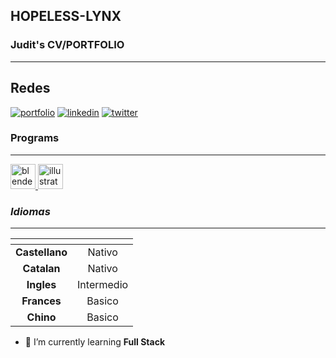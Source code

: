 ## HOPELESS-LYNX 
### Judit's CV/PORTFOLIO 
---
## Redes
[![portfolio](https://img.shields.io/badge/my_portfolio-000?style=for-the-badge&logo=ko-fi&logoColor=white)]([https://ambielart.artstation.com/](https://ko-fi.com/ambiel#))
[![linkedin](https://img.shields.io/badge/linkedin-0A66C2?style=for-the-badge&logo=linkedin&logoColor=white)](https://www.linkedin.com/in/judit-arman-fernandez-b0983b246/)
[![twitter](https://img.shields.io/badge/twitter-1DA1F2?style=for-the-badge&logo=twitter&logoColor=white)](https://x.com/Juddii_)

### Programs
---
<p align="left"> <a href="https://www.blender.org/" target="_blank" rel="noreferrer"> <img src="https://download.blender.org/branding/community/blender_community_badge_white.svg" alt="blender" width="40" height="40"/> </a> <a href="https://www.adobe.com/in/products/illustrator.html" target="_blank" rel="noreferrer"> <img src="https://www.vectorlogo.zone/logos/adobe_illustrator/adobe_illustrator-icon.svg" alt="illustrator" width="40" height="40"/> </a> </p>

### ***Idiomas***
---
| <!-- -->      | <!-- -->        |
|:-------------:|:---------------:|
| **Castellano**        | Nativo      |
| **Catalan**        | Nativo       | 
| **Ingles**        | Intermedio    |
| **Frances**        | Basico    |
| **Chino**        | Basico |
 

- 🌱 I’m currently learning **Full Stack**




